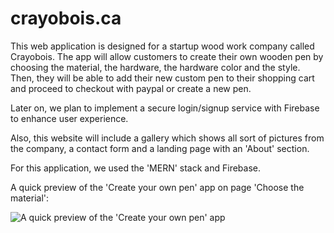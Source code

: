 # crayobois.ca

This web application is designed for a startup wood work company called Crayobois. The app will allow customers to create their own wooden
pen by choosing the material, the hardware, the hardware color and the style. Then, they will be able to add their new custom pen to their
shopping cart and proceed to checkout with paypal or create a new pen. 

Later on, we plan to implement a secure login/signup service with Firebase to enhance user experience.

Also, this website will include a gallery which shows all sort of pictures from the company, a contact form and a landing page with an
'About' section.

For this application, we used the 'MERN' stack and Firebase.

A quick preview of the 'Create your own pen' app on page 'Choose the material':

![A quick preview of the 'Create your own pen' app](https://firebasestorage.googleapis.com/v0/b/crayobois-fe722.appspot.com/o/github%20preview%2Fcvs%20preview.png?alt=media&token=9cf2f58d-7abc-44c8-b6ef-f6cfcd7a3488)
